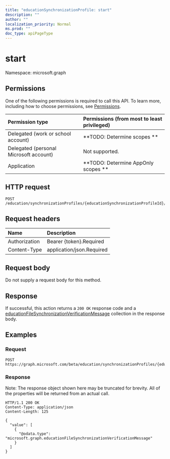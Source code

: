 ```yaml
---
title: "educationSynchronizationProfile: start"
description: ""
author: ""
localization_priority: Normal
ms.prod: ""
doc_type: apiPageType
---
```


# start

Namespace: microsoft.graph



## Permissions
One of the following permissions is required to call this API. To learn more, including how to choose permissions, see [Permissions](/concepts/permissions-reference.md).

|Permission type|Permissions (from most to least privileged)|
|:---|:---|
|Delegated (work or school account)|**TODO: Determine scopes **|
|Delegated (personal Microsoft account)|Not supported.|
|Application|**TODO: Determine AppOnly scopes **|

## HTTP request
<!-- {
  "blockType": "ignored"
}
-->
``` http
POST /education/synchronizationProfiles/{educationSynchronizationProfileId}/start
```

## Request headers
|Name|Description|
|:---|:---|
|Authorization|Bearer {token}.Required|
|Content-Type|application/json.Required|

## Request body
Do not supply a request body for this method.

## Response
If successful, this action returns a `200 OK` response code and a [educationFileSynchronizationVerificationMessage](../resources/educationfilesynchronizationverificationmessage.md) collection in the response body.

## Examples

### Request
<!-- {
  "blockType": "request",
  "name": "educationsynchronizationprofile_start"
}
-->
``` http
POST https://graph.microsoft.com/beta/education/synchronizationProfiles/{educationSynchronizationProfileId}/start
```

### Response
Note: The response object shown here may be truncated for brevity. All of the properties will be returned from an actual call.
<!-- {
  "blockType": "response",
  "truncated": true,
  "@odata.type": "collection(microsoft.graph.educationfilesynchronizationverificationmessage)"
}
-->
``` http
HTTP/1.1 200 OK
Content-Type: application/json
Content-Length: 125

{
  "value": [
    {
      "@odata.type": "microsoft.graph.educationFileSynchronizationVerificationMessage"
    }
  ]
}
```

